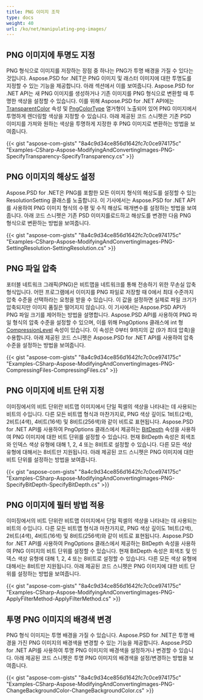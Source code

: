 ```yaml
---
title: PNG 이미지 조작
type: docs
weight: 40
url: /ko/net/manipulating-png-images/
---
```


## **PNG 이미지에 투명도 지정**
PNG 형식으로 이미지를 저장하는 장점 중 하나는 PNG가 투명 배경을 가질 수 있다는 것입니다. Aspose.PSD for .NET은 PNG 이미지 및 래스터 이미지에 대한 투명도를 지정할 수 있는 기능을 제공합니다. 아래 섹션에서 이를 보여줍니다. Aspose.PSD for .NET API는 새 PNG 이미지를 생성하거나 기존 이미지를 PNG 형식으로 변환할 때 투명한 색상을 설정할 수 있습니다. 이를 위해 Aspose.PSD for .NET API에는 [TransparentColor](https://reference.aspose.com/psd/net/aspose.psd/ipsdcolorpalette/properties/transparentcolor) 속성 및 [PngColorType](https://reference.aspose.com/psd/net/aspose.psd.fileformats.png/pngcolortype) 열거형이 노출되어 있어 PNG 이미지에서 투명하게 렌더링할 색상을 지정할 수 있습니다. 아래 제공된 코드 스니펫은 기존 PSD 이미지를 가져와 원하는 색상을 투명하게 지정한 후 PNG 이미지로 변환하는 방법을 보여줍니다.


{{< gist "aspose-com-gists" "8a4c9d34ce856d1642fc7c0ce974175c" "Examples-CSharp-Aspose-ModifyingAndConvertingImages-PNG-SpecifyTransparency-SpecifyTransparency.cs" >}}
## **PNG 이미지의 해상도 설정**
Aspose.PSD for .NET은 PNG를 포함한 모든 이미지 형식의 해상도를 설정할 수 있는 ResolutionSetting 클래스를 노출합니다. 이 기사에서는 Aspose.PSD for .NET API를 사용하여 PNG 이미지 형식의 수평 및 수직 해상도 매개변수를 설정하는 방법을 보여줍니다. 아래 코드 스니펫은 기존 PSD 이미지를로드하고 해상도를 변경한 다음 PNG 형식으로 변환하는 방법을 보여줍니다.


{{< gist "aspose-com-gists" "8a4c9d34ce856d1642fc7c0ce974175c" "Examples-CSharp-Aspose-ModifyingAndConvertingImages-PNG-SettingResolution-SettingResolution.cs" >}}
## **PNG 파일 압축**
포터블 네트워크 그래픽(PNG)은 비트맵을 네트워크를 통해 전송하기 위한 무손실 압축 형식입니다. 어떤 프로그램에서 이미지를 PNG 파일로 저장할 때 0에서 최대 수준까지 압축 수준을 선택하라는 요청을 받을 수 있습니다. 이 값을 설정하면 실제로 파일 크기가 압축되지만 이미지 품질은 떨어지지 않습니다. 이 기사에서는 Aspose.PSD API가 PNG 파일 크기를 제어하는 방법을 설명합니다. Aspose.PSD API를 사용하여 PNG 파일 형식의 압축 수준을 설정할 수 있으며, 이를 위해 PngOptions 클래스에 int 형 [CompressionLevel](https://reference.aspose.com/psd/net/aspose.psd.imageoptions/pngoptions/properties/compressionlevel) 속성이 있습니다. 이 속성은 0부터 9까지의 값 (9가 최대 압축)을 수용합니다. 아래 제공된 코드 스니펫은 Aspose.PSD for .NET API를 사용하여 압축 수준을 설정하는 방법을 보여줍니다.


{{< gist "aspose-com-gists" "8a4c9d34ce856d1642fc7c0ce974175c" "Examples-CSharp-Aspose-ModifyingAndConvertingImages-PNG-CompressingFiles-CompressingFiles.cs" >}}
## **PNG 이미지에 비트 단위 지정**
이미징에서의 비트 단위란 비트맵 이미지에서 단일 픽셀의 색상을 나타내는 데 사용되는 비트의 수입니다. 다른 모든 비트맵 형식과 마찬가지로, PNG 색상 깊이도 1비트(2색), 2비트(4색), 4비트(16색) 및 8비트(256색)와 같이 비트로 표현됩니다. Aspose.PSD for .NET API를 사용하여 PngOptions 클래스에서 제공하는 [BitDepth](https://reference.aspose.com/psd/net/aspose.psd.imageoptions/pngoptions/properties/bitdepth) 속성을 사용하여 PNG 이미지에 대한 비트 단위를 설정할 수 있습니다. 현재 BitDepth 속성은 회색조와 인덱스 색상 유형에 대해 1, 2, 4 또는 8비트로 설정할 수 있습니다. 다른 모든 색상 유형에 대해서는 8비트만 지원됩니다. 아래 제공된 코드 스니펫은 PNG 이미지에 대한 비트 단위를 설정하는 방법을 보여줍니다.


{{< gist "aspose-com-gists" "8a4c9d34ce856d1642fc7c0ce974175c" "Examples-CSharp-Aspose-ModifyingAndConvertingImages-PNG-SpecifyBitDepth-SpecifyBitDepth.cs" >}}
## **PNG 이미지에 필터 방법 적용**
이미징에서의 비트 단위란 비트맵 이미지에서 단일 픽셀의 색상을 나타내는 데 사용되는 비트의 수입니다. 다른 모든 비트맵 형식과 마찬가지로, PNG 색상 깊이도 1비트(2색), 2비트(4색), 4비트(16색) 및 8비트(256색)와 같이 비트로 표현됩니다. Aspose.PSD for .NET API를 사용하여 PngOptions 클래스에서 제공하는 BitDepth 속성을 사용하여 PNG 이미지의 비트 단위를 설정할 수 있습니다. 현재 BitDepth 속성은 회색조 및 인덱스 색상 유형에 대해 1, 2, 4 또는 8비트로 설정할 수 있습니다. 다른 모든 색상 유형에 대해서는 8비트만 지원됩니다. 아래 제공된 코드 스니펫은 PNG 이미지에 대한 비트 단위를 설정하는 방법을 보여줍니다.


{{< gist "aspose-com-gists" "8a4c9d34ce856d1642fc7c0ce974175c" "Examples-CSharp-Aspose-ModifyingAndConvertingImages-PNG-ApplyFilterMethod-ApplyFilterMethod.cs" >}}
## **투명 PNG 이미지의 배경색 변경**
PNG 형식 이미지는 투명 배경을 가질 수 있습니다. Aspose.PSD for .NET은 투명 배경을 가진 PNG 이미지의 배경색을 변경할 수 있는 기능을 제공합니다. Aspose.PSD for .NET API를 사용하여 투명 PNG 이미지의 배경색을 설정하거나 변경할 수 있습니다. 아래 제공된 코드 스니펫은 투명 PNG 이미지의 배경색을 설정/변경하는 방법을 보여줍니다.


{{< gist "aspose-com-gists" "8a4c9d34ce856d1642fc7c0ce974175c" "Examples-CSharp-Aspose-ModifyingAndConvertingImages-PNG-ChangeBackgroundColor-ChangeBackgroundColor.cs" >}}
